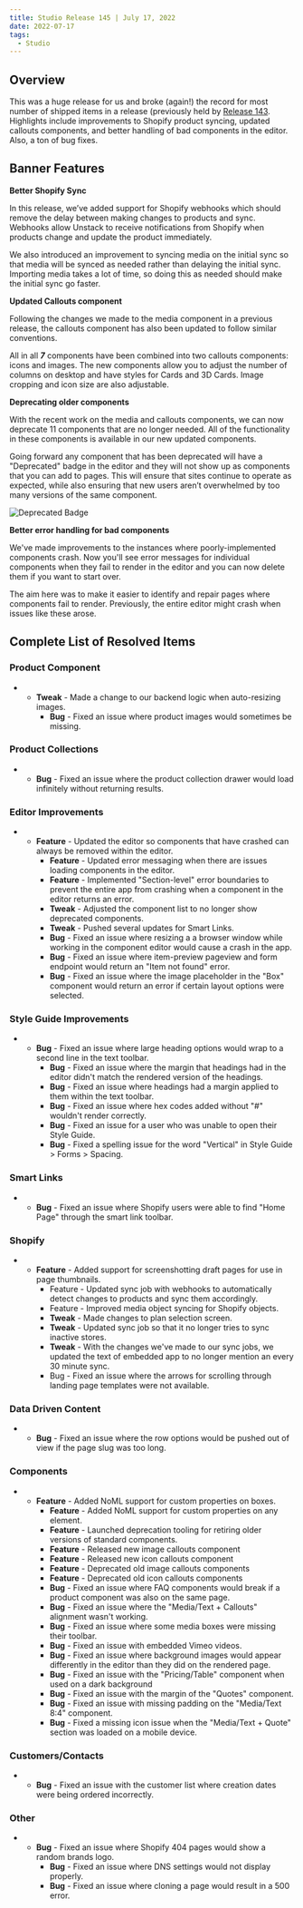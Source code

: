 ```yaml
---
title: Studio Release 145 | July 17, 2022
date: 2022-07-17
tags:
  - Studio
---
```


## Overview

This was a huge release for us and broke (again!) the record for most number of shipped items in a release (previously
held by [Release 143](https://support.unstack.com/hc/en-us/articles/7071137271575). Highlights include improvements to
Shopify product syncing, updated callouts components, and better handling of bad components in the editor. Also, a ton
of bug fixes.

## Banner Features

**Better Shopify Sync**

In this release, we’ve added support for Shopify webhooks which should remove the delay between making changes to
products and sync. Webhooks allow Unstack to receive notifications from Shopify when products change and update the
product immediately.

We also introduced an improvement to syncing media on the initial sync so that media will be synced as needed rather
than delaying the initial sync. Importing media takes a lot of time, so doing this as needed should make the initial
sync go faster.

**Updated Callouts component**

Following the changes we made to the media component in a previous release, the callouts component has also been updated
to follow similar conventions.

All in all ***7*** components have been combined into two callouts components: icons and images. The new components
allow you to adjust the number of columns on desktop and have styles for Cards and 3D Cards. Image cropping and icon
size are also adjustable.

**Deprecating older components**

With the recent work on the media and callouts components, we can now deprecate 11 components that are no longer needed.
All of the functionality in these components is available in our new updated components.

Going forward any component that has been deprecated will have a "Deprecated" badge in the editor and they will not show
up as components that you can add to pages. This will ensure that sites continue to operate as expected, while also
ensuring that new users aren’t overwhelmed by too many versions of the same component.

![Deprecated Badge](/assets/studio/Screen_Shot_2022-07-06_at_12.46.53_PM.png)

**Better error handling for bad components**

We've made improvements to the instances where poorly-implemented components crash. Now you'll see error messages for
individual components when they fail to render in the editor and you can now delete them if you want to start over.

The aim here was to make it easier to identify and repair pages where components fail to render. Previously, the entire
editor might crash when issues like these arose.

## Complete List of Resolved Items

### **Product Component**

*
    + **Tweak** - Made a change to our backend logic when auto-resizing images.
        + **Bug** - Fixed an issue where product images would sometimes be missing.

### **Product Collections**

*
    + **Bug** - Fixed an issue where the product collection drawer would load infinitely without returning results.

### **Editor Improvements**

*
    + **Feature** - Updated the editor so components that have crashed can always be removed within the editor.
        + **Feature** - Updated error messaging when there are issues loading components in the editor.
        + **Feature** - Implemented "Section-level" error boundaries to prevent the entire app from crashing when a
          component in the editor returns an error.
        + **Tweak** - Adjusted the component list to no longer show deprecated components.
        + **Tweak** - Pushed several updates for Smart Links.
        + **Bug** - Fixed an issue where resizing a a browser window while working in the component editor would cause a
          crash in the app.
        + **Bug** - Fixed an issue where item-preview pageview and form endpoint would return an "Item not found" error.
        + **Bug** - Fixed an issue where the image placeholder in the "Box" component would return an error if certain
          layout options were selected.

### **Style Guide Improvements**

*
    + **Bug** - Fixed an issue where large heading options would wrap to a second line in the text toolbar.
        + **Bug** - Fixed an issue where the margin that headings had in the editor didn't match the rendered version of
          the headings.
        + **Bug** - Fixed an issue where headings had a margin applied to them within the text toolbar.
        + **Bug** - Fixed an issue where hex codes added without "#" wouldn't render correctly.
        + **Bug** - Fixed an issue for a user who was unable to open their Style Guide.
        + **Bug** - Fixed a spelling issue for the word "Vertical" in Style Guide > Forms > Spacing.

### **Smart Links**

*
    + **Bug** - Fixed an issue where Shopify users were able to find "Home Page" through the smart link toolbar.

### **Shopify**

*
    + **Feature** - Added support for screenshotting draft pages for use in page thumbnails.
        + Feature - Updated sync job with webhooks to automatically detect changes to products and sync them
          accordingly.
        + Feature - Improved media object syncing for Shopify objects.
        + **Tweak** - Made changes to plan selection screen.
        + **Tweak** - Updated sync job so that it no longer tries to sync inactive stores.
        + **Tweak** - With the changes we've made to our sync jobs, we updated the text of embedded app to no longer
          mention an every 30 minute sync.
        + Bug - Fixed an issue where the arrows for scrolling through landing page templates were not available.

### **Data Driven Content**

*
    + **Bug** - Fixed an issue where the row options would be pushed out of view if the page slug was too long.

### **Components**

*
    + **Feature** - Added NoML support for custom properties on boxes.
        + **Feature** - Added NoML support for custom properties on any element.
        + **Feature** - Launched deprecation tooling for retiring older versions of standard components.
        + **Feature** - Released new image callouts component
        + **Feature** - Released new icon callouts component
        + **Feature** - Deprecated old image callouts components
        + **Feature** - Deprecated old icon callouts components
        + **Bug** - Fixed an issue where FAQ components would break if a product component was also on the same page.
        + **Bug** - Fixed an issue where the "Media/Text + Callouts" alignment wasn't working.
        + **Bug** - Fixed an issue where some media boxes were missing their toolbar.
        + **Bug** - Fixed an issue with embedded Vimeo videos.
        + **Bug** - Fixed an issue where background images would appear differently in the editor than they did on the
          rendered page.
        + **Bug** - Fixed an issue with the "Pricing/Table" component when used on a dark background
        + **Bug** - Fixed an issue with the margin of the "Quotes" component.
        + **Bug** - Fixed an issue with missing padding on the "Media/Text 8:4" component.
        + **Bug** - Fixed a missing icon issue when the "Media/Text + Quote" section was loaded on a mobile device.

### **Customers/Contacts**

*
    + **Bug** - Fixed an issue with the customer list where creation dates were being ordered incorrectly.

### **Other**

*
    + **Bug** - Fixed an issue where Shopify 404 pages would show a random brands logo.
        + **Bug** - Fixed an issue where DNS settings would not display properly.
        + **Bug** - Fixed an issue where cloning a page would result in a 500 error.
